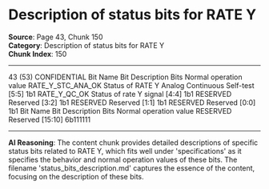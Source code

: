# Description of status bits for RATE Y

**Source**: Page 43, Chunk 150  
**Category**: Description of status bits for RATE Y  
**Chunk Index**: 150

---

43 (53)
CONFIDENTIAL
Bit Name Bit Description Bits Normal operation value
RATE_Y_STC_ANA_OK Status of RATE Y Analog Continuous Self-test [5:5] 1b1
RATE_Y_QC_OK Status of rate Y signal [4:4] 1b1
RESERVED Reserved [3:2] 1b1
RESERVED Reserved [1:1] 1b1
RESERVED Reserved [0:0] 1b1
Bit Name Bit Description Bits Normal operation value
RESERVED Reserved [15:10] 6b111111

---

**AI Reasoning**: The content chunk provides detailed descriptions of specific status bits related to RATE Y, which fits well under 'specifications' as it specifies the behavior and normal operation values of these bits. The filename 'status_bits_description.md' captures the essence of the content, focusing on the description of these bits.
